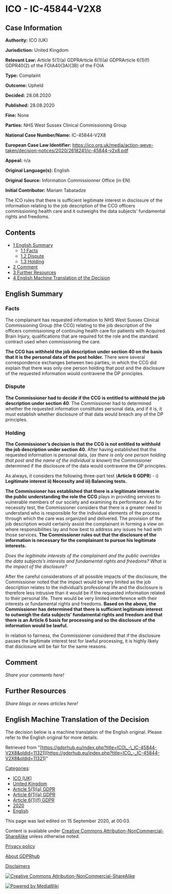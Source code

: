 # ICO - IC-45844-V2X8

## Case Information

**Authority:** ICO (UK)

**Jurisdiction:** United Kingdom

**Relevant Law:** Article 5(1)(a) GDPRArticle 6(1)(a) GDPRArticle 6(1)(f) GDPR40(2) of the FOIA40(3A)(3B) of the FOIA

**Type:** Complaint

**Outcome:** Upheld

**Decided:** 28.08.2020

**Published:** 28.08.2020

**Fine:** None

**Parties:** NHS West Sussex Clinical Commissioning Group

**National Case Number/Name:** IC-45844-V2X8

**European Case Law Identifier:** https://ico.org.uk/media/action-weve-taken/decision-notices/2020/2618241/ic-45844-v2x8.pdf

**Appeal:** n/a

**Original Language(s):** English

**Original Source:** Information Commissionner Office (in EN)

**Initial Contributor:** Mariam Tabatadze

The ICO rules that there is sufficient legitimate interest in disclosure of the information relating to the job description of the CCG officers commissioning health care and it outweighs the data subjects’ fundamental rights and freedoms.

## Contents

*   [1 English Summary](#English_Summary)
    *   [1.1 Facts](#Facts)
    *   [1.2 Dispute](#Dispute)
    *   [1.3 Holding](#Holding)
*   [2 Comment](#Comment)
*   [3 Further Resources](#Further_Resources)
*   [4 English Machine Translation of the Decision](#English_Machine_Translation_of_the_Decision)

## English Summary

### Facts

The complainant has requested information to NHS West Sussex Clinical Commissioning Group (the CCG) relating to the job description of the officers commissioning of continuing health care for patients with Acquired Brain Injury, qualifications that are required fot the role and the standard contract used when commissioning the care.

**The CCG has withheld the job description under section 40 on the basis that it is the personal data of the post holder.** There were several correspondence exchanges between two parties, in which the CCG did explain that there was only one person holding that post and the disclosure of the requested information would contravene the DP principles.

### Dispute

**The Commissioner had to decide if the CCG is entitled to withhold the job description under section 40**. The Commissioner had to determined whether the requested information constitutes personal data, and if it is, it must establish whether disclosure of that data would breach any of the DP principles.

  

### Holding

**The Commissioner’s decision is that the CCG is not entitled to withhold the job description under section 40.** After having established that the requested information is personal data, (_as there is only one person holding that post and the name of the individual is known_) the Commissioner determined if the disclosure of the data would contravene the DP principles.

As always, it considers the following three-part test (**Article 6 GDPR**) - i) **Legitimate interest ii) Necessity and iii) Balancing tests.**

**The Commissioner has established** **that there is a legitimate interest in the public understanding the role the CCG** plays in providing services to vulnerable members of our society and examining its performance. As for necessity test, the Commissioner considers that there is a greater need to understand who is responsible for the individual elements of the process through which the care was organized and delivered. The provision of the job description would certainly assist the complainant in forming a view on where responsibilities lay and how best to address any issues he had with those services. **The Commissioner rules out that the disclosure of the information is necessary for the complainant to pursue his legitimate interests.**

_Does the legitimate interests of the complainant and the public overrides the data subjects’s interests and fundamental rights and freedoms?_ _What is the impact of the disclosure?_

After the careful considerations of all possible impacts of the disclosure, the Commissioner noted that the impact would be very limited as the job description relates to the individual’s professional life and the disclosure is therefore less intrusive than it would be if the requested information related to their personal life. There would be very limited interference with their interests or fundamental rights and freedoms. **Based on the above, the Commissioner has determined that there is sufficient legitimate interest to outweigh the data subjects’ fundamental rights and freedom and that there is an Article 6 basis for processing and so the disclosure of the information would be lawful.**

In relation to fairness, the Commissioner considered that if the disclosure passes the legitimate interest test for lawful processing, it is highly likely that disclosure will be fair for the same reasons.

## Comment

_Share your comments here!_

## Further Resources

_Share blogs or news articles here!_

## English Machine Translation of the Decision

The decision below is a machine translation of the English original. Please refer to the English original for more details.

Retrieved from "[https://gdprhub.eu/index.php?title=ICO\_-\_IC-45844-V2X8&oldid=11321](https://gdprhub.eu/index.php?title=ICO_-_IC-45844-V2X8&oldid=11321)"

[Categories](/index.php?title=Special:Categories "Special:Categories"):

*   [ICO (UK)](/index.php?title=Category:ICO_\(UK\) "Category:ICO (UK)")
*   [United Kingdom](/index.php?title=Category:United_Kingdom "Category:United Kingdom")
*   [Article 5(1)(a) GDPR](/index.php?title=Category:Article_5\(1\)\(a\)_GDPR "Category:Article 5(1)(a) GDPR")
*   [Article 6(1)(a) GDPR](/index.php?title=Category:Article_6\(1\)\(a\)_GDPR "Category:Article 6(1)(a) GDPR")
*   [Article 6(1)(f) GDPR](/index.php?title=Category:Article_6\(1\)\(f\)_GDPR "Category:Article 6(1)(f) GDPR")
*   [2020](/index.php?title=Category:2020 "Category:2020")
*   [English](/index.php?title=Category:English "Category:English")

This page was last edited on 15 September 2020, at 00:03.

Content is available under [Creative Commons Attribution-NonCommercial-ShareAlike](https://creativecommons.org/licenses/by-nc-sa/4.0/) unless otherwise noted.

[Privacy policy](/index.php?title=GDPRhub:Privacy_policy)

[About GDPRhub](/index.php?title=GDPRhub:About)

[Disclaimers](/index.php?title=GDPRhub:General_disclaimer)

[![Creative Commons Attribution-NonCommercial-ShareAlike](/resources/assets/licenses/cc-by-nc-sa.png)](https://creativecommons.org/licenses/by-nc-sa/4.0/)

[![Powered by MediaWiki](/resources/assets/poweredby_mediawiki_88x31.png)](https://www.mediawiki.org/)